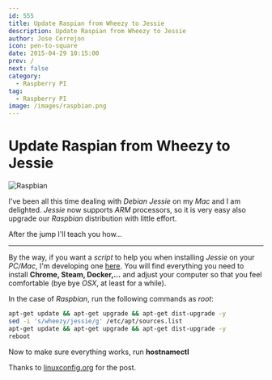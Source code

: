 ```yaml
---
id: 555
title: Update Raspian from Wheezy to Jessie
description: Update Raspian from Wheezy to Jessie
author: Jose Cerrejon
icon: pen-to-square
date: 2015-04-29 10:15:00
prev: /
next: false
category:
  - Raspberry PI
tag:
  - Raspberry PI
image: /images/raspbian.png
---
```


# Update Raspian from Wheezy to Jessie

![Raspbian](/images/raspbian.png)

I've been all this time dealing with *Debian Jessie* on my *Mac* and I am delighted. *Jessie* now supports *ARM* processors, so it is very easy also upgrade our *Raspbian* distribution with little effort.

After the jump I'll teach you how...

- - -
By the way, if you want a *script* to help you when installing *Jessie* on your *PC/Mac*, I'm developing one [here](https://github.com/jmcerrejon/scripts/blob/master/debian_8_post_install.sh). You will find everything you need to install **Chrome, Steam, Docker,...** and adjust your computer so that you feel comfortable (bye bye *OSX*, at least for a while).

In the case of *Raspbian*, run the following commands as *root*:

```bash
apt-get update && apt-get upgrade && apt-get dist-upgrade -y
sed -i 's/wheezy/jessie/g' /etc/apt/sources.list
apt-get update && apt-get upgrade && apt-get dist-upgrade -y
reboot
```

Now to make sure everything works, run **hostnamectl**

Thanks to [linuxconfig.org](http://linuxconfig.org/raspbian-gnu-linux-upgrade-from-wheezy-to-raspbian-jessie-8) for the post.
